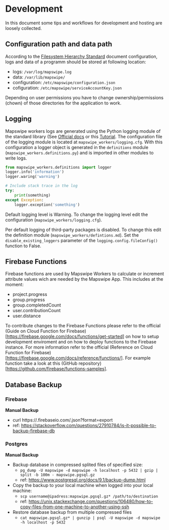 # Development

In this document some tips and workflows for development and hosting are loosely collected.


## Configuration path and data path

According to the [Filesystem Hierarchy Standard](http://www.pathname.com/fhs/pub/fhs-2.3.html#THEROOTFILESYSTEM) document configuration, logs and data of a programm should be stored at following location:
- logs: `/var/log/mapswipe.log`
- data: `/var/lib/mapswipe/`
- configuration: `/etc/mapswipe/configuration.json`
- cofiguration: `/etc/mapswipe/serviceAccountKey.json`

Depending on user permissions you have to change ownership/permissions (chown) of those directories for the application to work.


## Logging

Mapswipe workers logs are generated using the Python logging module of the standard library (See [Official docs](https://docs.python.org/3/library/logging.html) or this [Tutorial](https://realpython.com/python-logging/#the-logging-module). The configuration file of the logging module is located at `mapswipe_workers/logging.cfg`. With this configuration a logger object is generated in the `definitions` module (`mapswipe_workers.definitions.py`) and is imported in other modules to write logs.

```python
from mapswipe_workers.definitions import logger
logger.info('information')
logger.waring('warning')

# Include stack trace in the log
try:
    print(something)
except Exception:
    logger.exception('something')
```

Default logging level is Warning. To change the logging level edit the configuration (`mapswipe_workers/logging.cfg`).

Per default logging of third-party packages is disabled. To change this edit the definition module (`mapswipe_workers/defintions.md`). Set the `disable_existing_loggers` parameter of the `logging.config.fileConfig()` function to False.


## Firebase Functions

Firebase functions are used by Mapswipe Workers to calculate or increment attribute values wich are needed by the Mapswipe App. This includes at the moment:
- project.progress
- group.progress
- group.completedCount
- user.contributionCount
- user.distance

To contribute changes to the Firebase Functions please refer to the official (Guide on Cloud Function for Firebase)[https://firebase.google.com/docs/functions/get-started] on how to setup development enviroment and on how to deploy functions to the Firebase instance. For more information refer to the official (Reference on Cloud Function for Firebase)[https://firebase.google.com/docs/reference/functions/]. For example function take a look at this (GitHub repository)[https://github.com/firebase/functions-samples].


## Database Backup

### Firebase

**Manual Backup**
- curl https://<instance>.firebaseio.com/.json?format=export
- ref: https://stackoverflow.com/questions/27910784/is-it-possible-to-backup-firebase-db


### Postgres

**Manual Backup**
- Backup database in compressed splited files of specified size:
    - `pg_dump -U mapswipe -d mapswipe -h localhost -p 5432 | gzip | split -b 100m - mapswipe.pgsql.gz`
    - ref: https://www.postgresql.org/docs/9.1/backup-dump.html
- Copy the backup to your local machine when logged into your local machine:
    - `scp username@ipadress:mapswipe.pgsql.gz* /path/to/destination`
    - ref: https://unix.stackexchange.com/questions/106480/how-to-copy-files-from-one-machine-to-another-using-ssh
- Restore database backup from multiple compressed files
    - `cat mapswipe.pgsql.gz* | gunzip | psql -U mapswipe -d mapswipe -h localhost -p 5432`
